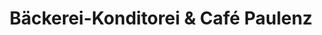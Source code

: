 ---
title: "Bäckerei-Konditorei & Café Paulenz"
url: /kurort-jonsdorf/baeckerei-konditorei-und-cafe-paulenz/
shop: Bäckerei
---
